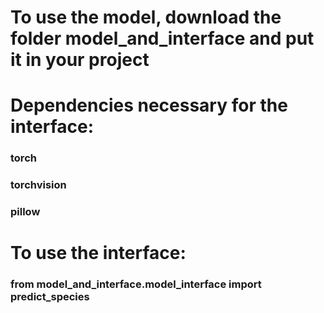 # To use the model, download the folder **model_and_interface** and put it in your project


# Dependencies necessary for the interface: 

### torch
### torchvision
### pillow

# To use the interface:

### from model_and_interface.model_interface import predict_species
